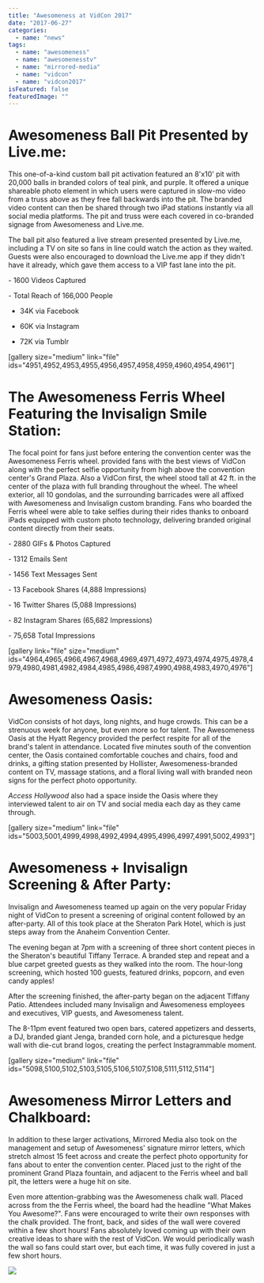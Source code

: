 ```yaml
---
title: "Awesomeness at VidCon 2017"
date: "2017-06-27"
categories: 
  - name: "news"
tags: 
  - name: "awesomeness"
  - name: "awesomenesstv"
  - name: "mirrored-media"
  - name: "vidcon"
  - name: "vidcon2017"
isFeatured: false
featuredImage: ""
---
```


# **Awesomeness Ball Pit Presented by Live.me:** 

This one-of-a-kind custom ball pit activation featured an 8'x10' pit with 20,000 balls in branded colors of teal pink, and purple. It offered a unique shareable photo element in which users were captured in slow-mo video from a truss above as they free fall backwards into the pit. The branded video content can then be shared through two iPad stations instantly via all social media platforms. The pit and truss were each covered in co-branded signage from Awesomeness and Live.me.

The ball pit also featured a live stream presented presented by Live.me, including a TV on site so fans in line could watch the action as they waited. Guests were also encouraged to download the Live.me app if they didn't have it already, which gave them access to a VIP fast lane into the pit.

\- 1600 Videos Captured

\- Total Reach of 166,000 People

 - 34K via Facebook

 - 60K via Instagram

 - 72K via Tumblr

\[gallery size="medium" link="file" ids="4951,4952,4953,4955,4956,4957,4958,4959,4960,4954,4961"\]

# **The Awesomeness Ferris Wheel Featuring the Invisalign Smile Station:**

The focal point for fans just before entering the convention center was the Awesomeness Ferris wheel. provided fans with the best views of VidCon along with the perfect selfie opportunity from high above the convention center's Grand Plaza. Also a VidCon first, the wheel stood tall at 42 ft. in the center of the plaza with full branding throughout the wheel. The wheel exterior, all 10 gondolas, and the surrounding barricades were all affixed with Awesomeness and Invisalign custom branding. Fans who boarded the Ferris wheel were able to take selfies during their rides thanks to onboard iPads equipped with custom photo technology, delivering branded original content directly from their seats.

\- 2880 GIFs & Photos Captured

\- 1312 Emails Sent

\- 1456 Text Messages Sent

\- 13 Facebook Shares (4,888 Impressions)

\- 16 Twitter Shares (5,088 Impressions)

\- 82 Instagram Shares (65,682 Impressions)

\- 75,658 Total Impressions

\[gallery link="file" size="medium" ids="4964,4965,4966,4967,4968,4969,4971,4972,4973,4974,4975,4978,4979,4980,4981,4982,4984,4985,4986,4987,4990,4988,4983,4970,4976"\]

# **Awesomeness Oasis:**

VidCon consists of hot days, long nights, and huge crowds. This can be a strenuous week for anyone, but even more so for talent. The Awesomeness Oasis at the Hyatt Regency provided the perfect respite for all of the brand's talent in attendance. Located five minutes south of the convention center, the Oasis contained comfortable couches and chairs, food and drinks, a gifting station presented by Hollister, Awesomeness-branded content on TV, massage stations, and a floral living wall with branded neon signs for the perfect photo opportunity.

_Access Hollywood_ also had a space inside the Oasis where they interviewed talent to air on TV and social media each day as they came through.

\[gallery size="medium" link="file" ids="5003,5001,4999,4998,4992,4994,4995,4996,4997,4991,5002,4993"\]

# **Awesomeness + Invisalign Screening & After Party:**

Invisalign and Awesomeness teamed up again on the very popular Friday night of VidCon to present a screening of original content followed by an after-party. All of this took place at the Sheraton Park Hotel, which is just steps away from the Anaheim Convention Center.

The evening began at 7pm with a screening of three short content pieces in the Sheraton's beautiful Tiffany Terrace. A branded step and repeat and a blue carpet greeted guests as they walked into the room. The hour-long screening, which hosted 100 guests, featured drinks, popcorn, and even candy apples!

After the screening finished, the after-party began on the adjacent Tiffany Patio. Attendees included many Invisalign and Awesomeness employees and executives, VIP guests, and Awesomeness talent.

The 8-11pm event featured two open bars, catered appetizers and desserts, a DJ, branded giant Jenga, branded corn hole, and a picturesque hedge wall with die-cut brand logos, creating the perfect Instagrammable moment.

\[gallery size="medium" link="file" ids="5098,5100,5102,5103,5105,5106,5107,5108,5111,5112,5114"\]

# **Awesomeness Mirror Letters and Chalkboard:**

In addition to these larger activations, Mirrored Media also took on the management and setup of Awesomeness' signature mirror letters, which stretch almost 15 feet across and create the perfect photo opportunity for fans about to enter the convention center. Placed just to the right of the prominent Grand Plaza fountain, and adjacent to the Ferris wheel and ball pit, the letters were a huge hit on site.

Even more attention-grabbing was the Awesomeness chalk wall. Placed across from the the Ferris wheel, the board had the headline "What Makes You Awesome?". Fans were encouraged to write their own responses with the chalk provided. The front, back, and sides of the wall were covered within a few short hours! Fans absolutely loved coming up with their own creative ideas to share with the rest of VidCon. We would periodically wash the wall so fans could start over, but each time, it was fully covered in just a few short hours.

![](http://www.mirroredmedia.com/wp-content/uploads/2017/08/CHALBOARD.jpg)
